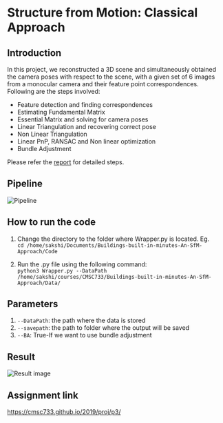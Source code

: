 # Structure from Motion: Classical Approach
## Introduction
In this project, we reconstructed a 3D scene and simultaneously obtained the camera poses with respect to the scene,
with a given set of 6 images from a monocular camera and
their feature point correspondences. Following are the steps involved:
* Feature detection and finding correspondences
* Estimating Fundamental Matrix
* Essential Matrix and solving for camera poses
* Linear Triangulation and recovering correct pose
* Non Linear Triangulation
* Linear PnP, RANSAC and Non linear optimization
* Bundle Adjustment

Please refer the [report](https://github.com/sakshikakde/SFM/blob/master/Report-compressed.pdf) for detailed steps.

## Pipeline

![Pipeline](https://github.com/sakshikakde/SFM/blob/master/images/pipeline.png)


## How to run the code
1) Change the directory to the folder where Wrapper.py is located. Eg.     
        `cd /home/sakshi/Documents/Buildings-built-in-minutes-An-SfM-Approach/Code`

2) Run the .py file using the following command:    
        `python3 Wrapper.py --DataPath /home/sakshi/courses/CMSC733/Buildings-built-in-minutes-An-SfM-Approach/Data/`

## Parameters
1) `--DataPath`: the path where the data is stored
2) `--savepath`: the path to folder where the output will be saved
3) `--BA`: True-If we want to use bundle adjustment

## Result

![Result image](https://github.com/sakshikakde/SFM/blob/master/images/result.png)


## Assignment link
https://cmsc733.github.io/2019/proj/p3/
